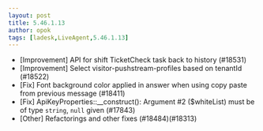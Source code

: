 ```yaml
---
layout: post
title: 5.46.1.13
author: opok
tags: [ladesk,LiveAgent,5.46.1.13]
---
```

- [Improvement] API for shift TicketCheck task back to history (#18531)
- [Improvement] Select visitor-pushstream-profiles based on tenantId (#18522)
- [Fix] Font background color applied in answer when using copy paste from previous message (#18411)
- [Fix] ApiKeyProperties::__construct(): Argument #2 ($whiteList) must be of type `string`, `null` given (#17843)
- [Other] Refactorings and other fixes (#18484)(#18313)